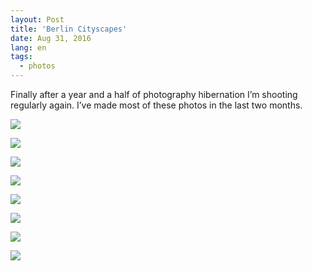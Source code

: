```yaml
---
layout: Post
title: 'Berlin Cityscapes'
date: Aug 31, 2016
lang: en
tags:
  - photos
---
```


Finally after a year and a half of photography hibernation I’m shooting regularly again. I’ve made most of these photos in the last two months.

![](photo://2016-08-06_8082_Artem_Sapegin)

<!--more-->

![](photo://2015-07-19_5363_Artem_Sapegin)

![](photo://2016-04-10_6336_Artem_Sapegin)

![](photo://2016-07-23_7911_Artem_Sapegin)

![](photo://2016-07-23_7948_Artem_Sapegin)

![](photo://2016-07-30_7979_Artem_Sapegin)

![](photo://2016-08-06_8098_Artem_Sapegin)

![](photo://2016-08-28_8239_Artem_Sapegin)
